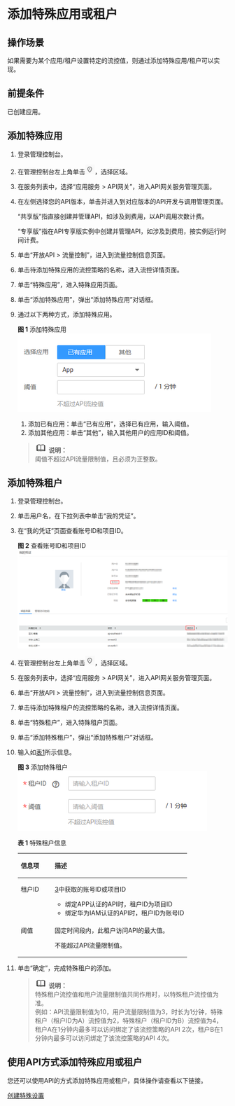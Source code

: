 # 添加特殊应用或租户<a name="apig-zh-ug-180307033"></a>

## 操作场景<a name="section1731012541118"></a>

如果需要为某个应用/租户设置特定的流控值，则通过添加特殊应用/租户可以实现。

## 前提条件<a name="section83110548119"></a>

已创建应用。

## 添加特殊应用<a name="section8731554122615"></a>

1.  登录管理控制台。
2.  在管理控制台左上角单击![](figures/icon-region.png)，选择区域。
3.  在服务列表中，选择“应用服务 \> API网关”，进入API网关服务管理页面。
4.  在左侧选择您的API版本，单击并进入到对应版本的API开发与调用管理页面。

    “共享版”指直接创建并管理API，如涉及到费用，以API调用次数计费。

    “专享版”指在API专享版实例中创建并管理API，如涉及到费用，按实例运行时间计费。

5.  单击“开放API \> 流量控制”，进入到流量控制信息页面。
6.  单击待添加特殊应用的流控策略的名称，进入流控详情页面。
7.  单击“特殊应用”，进入特殊应用页面。
8.  单击“添加特殊应用”，弹出“添加特殊应用”对话框。
9.  通过以下两种方式，添加特殊应用。

    **图 1**  添加特殊应用<a name="fig1460484713367"></a>  
    ![](figures/添加特殊应用.png "添加特殊应用")

    1.  添加已有应用：单击“已有应用”，选择已有应用，输入阈值。
    2.  添加其他应用：单击“其他”，输入其他用户的应用ID和阈值。

    >![](public_sys-resources/icon-note.gif) **说明：**   
    >阈值不超过API流量限制值，且必须为正整数。  


## 添加特殊租户<a name="section15217193362218"></a>

1.  登录管理控制台。
2.  单击用户名，在下拉列表中单击“我的凭证”。
3.  <a name="li785710139335"></a>在“我的凭证”页面查看账号ID和项目ID。

    **图 2**  查看账号ID和项目ID<a name="fig20681143518494"></a>  
    ![](figures/查看账号ID和项目ID.png "查看账号ID和项目ID")

4.  在管理控制台左上角单击![](figures/icon-region.png)，选择区域。
5.  在服务列表中，选择“应用服务 \> API网关”，进入API网关服务管理页面。
6.  单击“开放API \> 流量控制”，进入到流量控制信息页面。
7.  单击待添加特殊租户的流控策略的名称，进入流控详情页面。
8.  单击“特殊租户”，进入特殊租户页面。
9.  单击“添加特殊租户”，弹出“添加特殊租户”对话框。
10. 输入如[表1](#table10544879441)所示信息。

    **图 3**  添加特殊租户<a name="fig2331842193512"></a>  
    ![](figures/添加特殊租户.png "添加特殊租户")

    **表 1**  特殊租户信息

    <a name="table10544879441"></a>
    <table><thead align="left"><tr id="row05460718446"><th class="cellrowborder" valign="top" width="20%" id="mcps1.2.3.1.1"><p id="p65563314423"><a name="p65563314423"></a><a name="p65563314423"></a>信息项</p>
    </th>
    <th class="cellrowborder" valign="top" width="80%" id="mcps1.2.3.1.2"><p id="p356183311427"><a name="p356183311427"></a><a name="p356183311427"></a>描述</p>
    </th>
    </tr>
    </thead>
    <tbody><tr id="row1554610717441"><td class="cellrowborder" valign="top" width="20%" headers="mcps1.2.3.1.1 "><p id="p65468794410"><a name="p65468794410"></a><a name="p65468794410"></a>租户ID</p>
    </td>
    <td class="cellrowborder" valign="top" width="80%" headers="mcps1.2.3.1.2 "><p id="p554618717447"><a name="p554618717447"></a><a name="p554618717447"></a><a href="#li785710139335">3</a>中获取的账号ID或项目ID</p>
    <a name="ul1968720915333"></a><a name="ul1968720915333"></a><ul id="ul1968720915333"><li>绑定APP认证的API时，租户ID为项目ID</li><li>绑定华为IAM认证的API时，租户ID为账号ID</li></ul>
    </td>
    </tr>
    <tr id="row754620754418"><td class="cellrowborder" valign="top" width="20%" headers="mcps1.2.3.1.1 "><p id="p1654612714443"><a name="p1654612714443"></a><a name="p1654612714443"></a>阈值</p>
    </td>
    <td class="cellrowborder" valign="top" width="80%" headers="mcps1.2.3.1.2 "><p id="p195460710441"><a name="p195460710441"></a><a name="p195460710441"></a>固定时间段内，此租户访问API的最大值。</p>
    <p id="p783241819334"><a name="p783241819334"></a><a name="p783241819334"></a>不能超过API流量限制值。</p>
    </td>
    </tr>
    </tbody>
    </table>

11. 单击“确定”，完成特殊租户的添加。

    >![](public_sys-resources/icon-note.gif) **说明：**   
    >特殊租户流控值和用户流量限制值共同作用时，以特殊租户流控值为准。  
    >例如：API流量限制值为10，用户流量限制值为3，时长为1分钟，特殊租户（租户ID为A）流控值为2，特殊租户（租户ID为B）流控值为4，租户A在1分钟内最多可以访问绑定了该流控策略的API 2次，租户B在1分钟内最多可以访问绑定了该流控策略的API 4次。  


## 使用API方式添加特殊应用或租户<a name="zh-cn_topic_0080101678_section7546754133419"></a>

您还可以使用API的方式添加特殊应用或租户，具体操作请查看以下链接。

[创建特殊设置](https://support.huaweicloud.com/api-apig/apig-zh-api-180713078.html)

